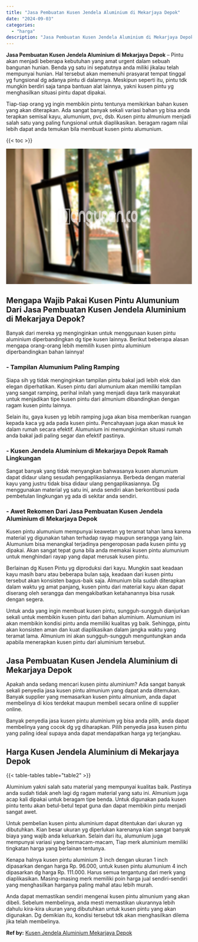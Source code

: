 ```yaml
---
title: "Jasa Pembuatan Kusen Jendela Aluminium di Mekarjaya Depok"
date: "2024-09-03"
categories: 
  - "harga"
description: "Jasa Pembuatan Kusen Jendela Aluminium di Mekarjaya Depok. Anda dapat memastikan sendiri mengenai kusen pintu almunium yang akan dibeli. Sebelum membelinya,..."
---
```


**Jasa Pembuatan Kusen Jendela Aluminium di Mekarjaya Depok** – Pintu akan menjadi beberapa kebutuhan yang amat urgent dalam sebuah bangunan hunian. Benda yg satu ini sepatutnya anda miliki jikalau telah mempunyai hunian. Hal tersebut akan memenuhi prasyarat tempat tinggal yg fungsional dg adanya pintu di dalamnya. Meskipun seperti itu, pintu tdk mungkin berdiri saja tanpa bantuan alat lainnya, yakni kusen pintu yg menghasilkan situasi pintu dapat dipakai.

Tiap-tiap orang yg ingin membikin pintu tentunya memikirkan bahan kusen yang akan diterapkan. Ada sangat banyak sekali variasi bahan yg bisa anda terapkan semisal kayu, alumunium, pvc, dsb. Kusen pintu almunium menjadi salah satu yang paling fungsional untuk diaplikasikan. beragam ragam nilai lebih dapat anda temukan bila membuat kusen pintu alumunium.

{{< toc >}}

![Jasa Pembuatan Kusen Jendela Aluminium di Mekarjaya Depok](/images/harga-kusen-jendela-alumunium-29.png)

## Mengapa Wajib Pakai Kusen Pintu Alumunium Dari Jasa Pembuatan Kusen Jendela Aluminium di Mekarjaya Depok?

Banyak dari mereka yg menginginkan untuk menggunaan kusen pintu aluminium diperbandingkan dg tipe kusen lainnya. Berikut beberapa alasan mengapa orang-orang lebih memilih kusen pintu aluminium diperbandingkan bahan lainnya!

### \- Tampilan Alumunium Paling Ramping

Siapa sih yg tidak menginginkan tampilan pintu bakal jadi lebih elok dan elegan diperhatikan. Kusen pintu dari alumunium akan memiliki tampilan yang sangat ramping, perihal inilah yang menjadi daya tarik masyarakat untuk menjadikan tipe kusen pintu dari almunium dibandingkan dengan ragam kusen pintu lainnya.

Selain itu, gaya kusen yg lebih ramping juga akan bisa memberikan ruangan kepada kaca yg ada pada kusen pintu. Pencahayaan juga akan masuk ke dalam rumah secara efektif. Alumunium ini memungkinkan situasi rumah anda bakal jadi paling segar dan efektif pastinya.

### \- Kusen Jendela Aluminium di Mekarjaya Depok Ramah Lingkungan

Sangat banyak yang tidak menyangkan bahwasanya kusen alumunium dapat didaur ulang sesudah pengaplikasiannya. Berbeda dengan material kayu yang justru tidak bisa didaur ulang pengaplikasiannya. Dg menggunakan material yg satu ini, anda sendiri akan berkontibusi pada pembetulan lingkungan yg ada di sekitar anda sendiri.

### \- Awet Rekomen Dari Jasa Pembuatan Kusen Jendela Aluminium di Mekarjaya Depok

Kusen pintu alumunium mempunyai keawetan yg teramat tahan lama karena material yg digunakan tahan terhadap rayap maupun serangga yang lain. Alumunium bisa menangkal terjadinya pengeroposan pada kusen pintu yg dipakai. Akan sangat tepat guna bila anda memakai kusen pintu alumunium untuk menghindari rayap yang dapat merusak kusen pintu.

Berlainan dg Kusen Pintu yg diproduksi dari kayu. Mungkin saat keadaan kayu masih baru atau beberapa bulan saja, keadaan dari kusen pintu tersebut akan konsisten bagus-baik saja. Almunium bila sudah diterapkan dalam waktu yg amat panjang, kusen pintu dari material kayu akan dapat diserang oleh serangga dan mengakibatkan ketahanannya bisa rusak dengan segera.

Untuk anda yang ingin membuat kusen pintu, sungguh-sungguh dianjurkan sekali untuk membikin kusen pintu dari bahan aluminium. Alumunium ini akan membikin kondisi pintu anda memiliki kualitas yg baik. Sehingga, pintu akan konsisten aman dan kuat diaplikasikan dalam jangka waktu yang teramat lama. Almunium ini akan sungguh-sungguh menguntungkan anda apabila menerapkan kusen pintu dari aluminium tersebut.

## Jasa Pembuatan Kusen Jendela Aluminium di Mekarjaya Depok

Apakah anda sedang mencari kusen pintu aluminium? Ada sangat banyak sekali penyedia jasa kusen pintu almunium yang dapat anda ditemukan. Banyak supplier yang memasarkan kusen pintu almunium, anda dapat membelinya di kios terdekat maupun membeli secara online di supplier online.

Banyak penyedia jasa kusen pintu aluminium yg bisa anda pilih, anda dapat membelinya yang cocok dg yg diharapkan. Pilih penyedia jasa kusen pintu yang paling ideal supaya anda dapat mendapatkan harga yg terjangkau.

## Harga Kusen Jendela Aluminium di Mekarjaya Depok

{{< table-tables table="table2" >}}

Aluminium yakni salah satu material yang mempunyai kualitas baik. Pastinya anda sudah tidak aneh lagi dg ragam material yang satu ini. Almunium juga acap kali dipakai untuk beragam tipe benda. Untuk digunakan pada kusen pintu tentu akan betul-betul tepat guna dan dapat membikin pintu menjadi sangat awet.

Untuk pembelian kusen pintu aluminium dapat ditentukan dari ukuran yg dibutuhkan. Kian besar ukuran yg diperlukan karenanya kian sangat banyak biaya yang wajib anda keluarkan. Selain dari itu, alumunium juga mempunyai variasi yang bermacam-macam, Tiap merk aluminium memiliki tingkatan harga yang berlainan tentunya.

Kenapa halnya kusen pintu aluminium 3 inch dengan ukuran 1 inch dipasarkan dengan harga Rp. 96.000, untuk kusen pintu alumunium 4 inch dipasarkan dg harga Rp. 111.000. Harus semua tergantung dari merk yang diaplikasikan. Masing-masing merk memiliki poin harga jual sendiri-sendiri yang menghasilkan harganya paling mahal atau lebih murah.

Anda dapat memastikan sendiri mengenai kusen pintu almunium yang akan dibeli. Sebelum membelinya, anda mesti memastikan ukurannya lebih dahulu kira-kira ukuran yang dibutuhkan untuk kusen pintu yang akan digunakan. Dg demikian itu, kondisi tersebut tdk akan menghasilkan dilema jika telah membelinya.

**Ref by:** [Kusen Jendela Aluminium Mekarjaya Depok](https://id.wikipedia.org/wiki/Kusen)
